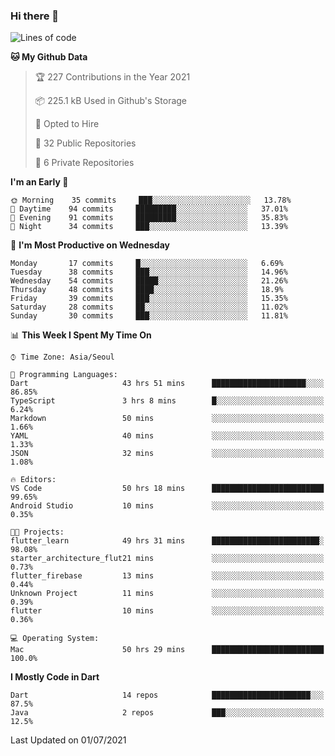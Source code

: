 ### Hi there 👋

<!--
**ska2519/ska2519** is a ✨ _special_ ✨ repository because its `README.md` (this file) appears on your GitHub profile.

Here are some ideas to get you started:

- 🔭 I’m currently working on ...
- 🌱 I’m currently learning ...
- 👯 I’m looking to collaborate on ...
- 🤔 I’m looking for help with ...
- 💬 Ask me about ...
- 📫 How to reach me: ...
- 😄 Pronouns: ...
- ⚡ Fun fact: ...
-->

<!--START_SECTION:waka-->
![Lines of code](https://img.shields.io/badge/From%20Hello%20World%20I%27ve%20Written-137177%20lines%20of%20code-blue)

**🐱 My Github Data** 

> 🏆 227 Contributions in the Year 2021
 > 
> 📦 225.1 kB Used in Github's Storage 
 > 
> 💼 Opted to Hire
 > 
> 📜 32 Public Repositories 
 > 
> 🔑 6 Private Repositories  
 > 
**I'm an Early 🐤** 

```text
🌞 Morning    35 commits     ███░░░░░░░░░░░░░░░░░░░░░░   13.78% 
🌆 Daytime    94 commits     █████████░░░░░░░░░░░░░░░░   37.01% 
🌃 Evening    91 commits     █████████░░░░░░░░░░░░░░░░   35.83% 
🌙 Night      34 commits     ███░░░░░░░░░░░░░░░░░░░░░░   13.39%

```
📅 **I'm Most Productive on Wednesday** 

```text
Monday       17 commits     █░░░░░░░░░░░░░░░░░░░░░░░░   6.69% 
Tuesday      38 commits     ███░░░░░░░░░░░░░░░░░░░░░░   14.96% 
Wednesday    54 commits     █████░░░░░░░░░░░░░░░░░░░░   21.26% 
Thursday     48 commits     ████░░░░░░░░░░░░░░░░░░░░░   18.9% 
Friday       39 commits     ███░░░░░░░░░░░░░░░░░░░░░░   15.35% 
Saturday     28 commits     ██░░░░░░░░░░░░░░░░░░░░░░░   11.02% 
Sunday       30 commits     ███░░░░░░░░░░░░░░░░░░░░░░   11.81%

```


📊 **This Week I Spent My Time On** 

```text
⌚︎ Time Zone: Asia/Seoul

💬 Programming Languages: 
Dart                     43 hrs 51 mins      █████████████████████░░░░   86.85% 
TypeScript               3 hrs 8 mins        █░░░░░░░░░░░░░░░░░░░░░░░░   6.24% 
Markdown                 50 mins             ░░░░░░░░░░░░░░░░░░░░░░░░░   1.66% 
YAML                     40 mins             ░░░░░░░░░░░░░░░░░░░░░░░░░   1.33% 
JSON                     32 mins             ░░░░░░░░░░░░░░░░░░░░░░░░░   1.08%

🔥 Editors: 
VS Code                  50 hrs 18 mins      █████████████████████████   99.65% 
Android Studio           10 mins             ░░░░░░░░░░░░░░░░░░░░░░░░░   0.35%

🐱‍💻 Projects: 
flutter_learn            49 hrs 31 mins      ████████████████████████░   98.08% 
starter_architecture_flut21 mins             ░░░░░░░░░░░░░░░░░░░░░░░░░   0.73% 
flutter_firebase         13 mins             ░░░░░░░░░░░░░░░░░░░░░░░░░   0.44% 
Unknown Project          11 mins             ░░░░░░░░░░░░░░░░░░░░░░░░░   0.39% 
flutter                  10 mins             ░░░░░░░░░░░░░░░░░░░░░░░░░   0.36%

💻 Operating System: 
Mac                      50 hrs 29 mins      █████████████████████████   100.0%

```

**I Mostly Code in Dart** 

```text
Dart                     14 repos            ██████████████████████░░░   87.5% 
Java                     2 repos             ███░░░░░░░░░░░░░░░░░░░░░░   12.5%

```



 Last Updated on 01/07/2021
<!--END_SECTION:waka-->


